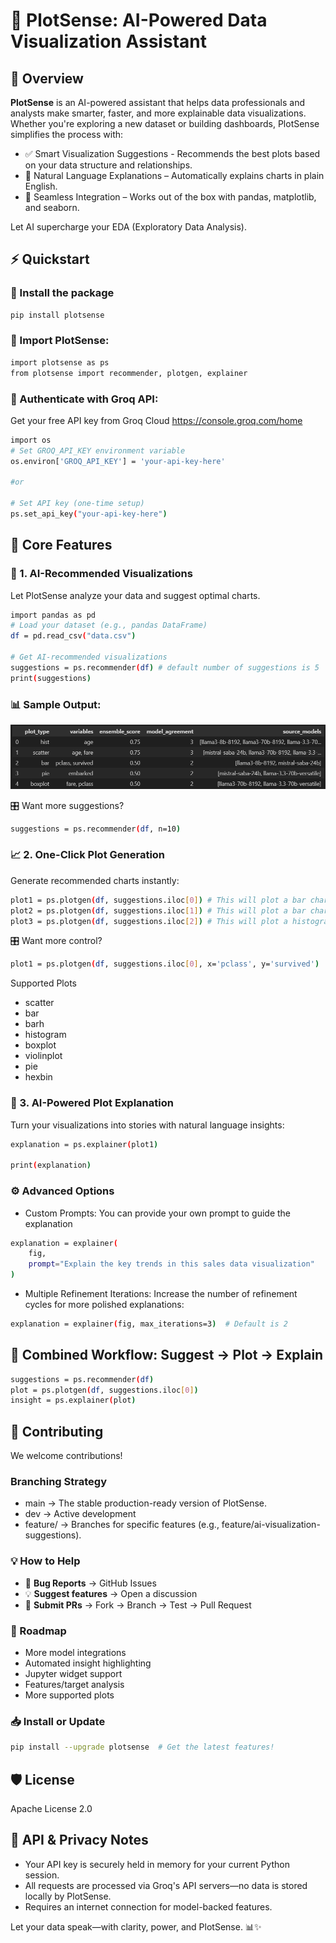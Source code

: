 # 🌟 PlotSense: AI-Powered Data Visualization Assistant

## 📌 Overview

**PlotSense** is an AI-powered assistant that helps data professionals and analysts make smarter, faster, and more explainable data visualizations. Whether you're exploring a new dataset or building dashboards, PlotSense simplifies the process with:

- ✅ Smart Visualization Suggestions - Recommends the best plots based on your data structure and relationships.
- 🧠 Natural Language Explanations – Automatically explains charts in plain English.
- 🔗 Seamless Integration – Works out of the box with pandas, matplotlib, and seaborn.

Let AI supercharge your EDA (Exploratory Data Analysis).

## ⚡ Quickstart

### 🔧 Install the package

```bash
pip install plotsense
```

### 🧠 Import PlotSense:

```bash
import plotsense as ps
from plotsense import recommender, plotgen, explainer
```
### 🔐 Authenticate with Groq API:
Get your free API key from Groq Cloud https://console.groq.com/home

```bash
import os
# Set GROQ_API_KEY environment variable
os.environ['GROQ_API_KEY'] = 'your-api-key-here'

#or

# Set API key (one-time setup)
ps.set_api_key("your-api-key-here")
```

## 🚀 Core Features
### 🎯 1. AI-Recommended Visualizations
Let PlotSense analyze your data and suggest optimal charts.

```bash
import pandas as pd
# Load your dataset (e.g., pandas DataFrame)
df = pd.read_csv("data.csv")

# Get AI-recommended visualizations
suggestions = ps.recommender(df) # default number of suggestions is 5
print(suggestions)
```
### 📊 Sample Output:

![alt text](image.png)

🎛️ Want more suggestions?

``` bash
suggestions = ps.recommender(df, n=10)  
```

### 📈 2. One-Click Plot Generation
Generate recommended charts instantly:

```bash
plot1 = ps.plotgen(df, suggestions.iloc[0]) # This will plot a bar chart with variables 'survived', 'pclass'
plot2 = ps.plotgen(df, suggestions.iloc[1]) # This will plot a bar chart with variables 'survived', 'sex'
plot3 = ps.plotgen(df, suggestions.iloc[2]) # This will plot a histogram with variable 'age'
```
🎛️ Want more control?

``` bash
plot1 = ps.plotgen(df, suggestions.iloc[0], x='pclass', y='survived') 
```
Supported Plots
- scatter
- bar
- barh
- histogram
- boxplot
- violinplot
- pie
- hexbin

### 🧾 3. AI-Powered Plot Explanation
Turn your visualizations into stories with natural language insights:

``` bash
explanation = ps.explainer(plot1)

print(explanation)
```

### ⚙️ Advanced Options
- Custom Prompts: You can provide your own prompt to guide the explanation

``` bash
explanation = explainer(
    fig,
    prompt="Explain the key trends in this sales data visualization"
)
```
- Multiple Refinement Iterations: Increase the number of refinement cycles for more polished explanations:

```bash  
explanation = explainer(fig, max_iterations=3)  # Default is 2
```

## 🔄 Combined Workflow: Suggest → Plot → Explain
``` bash
suggestions = ps.recommender(df)
plot = ps.plotgen(df, suggestions.iloc[0])
insight = ps.explainer(plot)
```

## 🤝 Contributing
We welcome contributions!

### Branching Strategy
- main → The stable production-ready version of PlotSense.
- dev → Active development
- feature/<feature-name> → Branches for specific features (e.g., feature/ai-visualization-suggestions).

### 💡 How to Help
- 🐞 **Bug Reports** → GitHub Issues
- 💡 **Suggest features** → Open a discussion
- 🚀 **Submit PRs** → Fork → Branch → Test → Pull Request

### 📅 Roadmap
- More model integrations
- Automated insight highlighting
- Jupyter widget support
- Features/target analysis
- More supported plots

### 📥 Install or Update
``` bash
pip install --upgrade plotsense  # Get the latest features!
```
## 🛡 License
Apache License 2.0

## 🔐 API & Privacy Notes
- Your API key is securely held in memory for your current Python session.
- All requests are processed via Groq's API servers—no data is stored locally by PlotSense.
- Requires an internet connection for model-backed features.

Let your data speak—with clarity, power, and PlotSense.
📊✨





